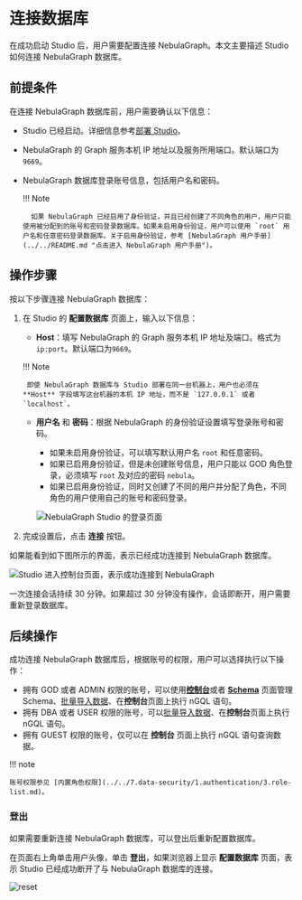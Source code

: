 # 连接数据库
<!--
在 NebulaGraph Cloud Service 上，创建 NebulaGraph 实例后，用户可以一键直连云服务版 Studio。详细信息参考 [NebulaGraph Cloud Service 用户手册](https://cloud-docs.nebula-graph.com.cn/cn/posts/manage-instances/dbaas-ug-connect-nebulastudio/ "点击进入 NebulaGraph Cloud Service 用户手册")。
-->

在成功启动 Studio 后，用户需要配置连接 NebulaGraph。本文主要描述 Studio 如何连接 NebulaGraph 数据库。

## 前提条件

在连接 NebulaGraph 数据库前，用户需要确认以下信息：

- Studio 已经启动。详细信息参考[部署 Studio](st-ug-deploy.md)。

- NebulaGraph 的 Graph 服务本机 IP 地址以及服务所用端口。默认端口为 `9669`。

- NebulaGraph 数据库登录账号信息，包括用户名和密码。

  !!! Note
  
        如果 NebulaGraph 已经启用了身份验证，并且已经创建了不同角色的用户，用户只能使用被分配到的账号和密码登录数据库。如果未启用身份验证，用户可以使用 `root` 用户名和任意密码登录数据库。关于启用身份验证，参考 [NebulaGraph 用户手册](../../README.md "点击进入 NebulaGraph 用户手册")。

## 操作步骤

按以下步骤连接 NebulaGraph 数据库：

1. 在 Studio 的 **配置数据库** 页面上，输入以下信息：

   - **Host**：填写 NebulaGraph 的 Graph 服务本机 IP 地址及端口。格式为`ip:port`。默认端口为`9669`。

    !!! Note

        即使 NebulaGraph 数据库与 Studio 部署在同一台机器上，用户也必须在 **Host** 字段填写这台机器的本机 IP 地址，而不是 `127.0.0.1` 或者 `localhost`。

   - **用户名** 和 **密码**：根据 NebulaGraph 的身份验证设置填写登录账号和密码。
     - 如果未启用身份验证，可以填写默认用户名 `root` 和任意密码。
     - 如果已启用身份验证，但是未创建账号信息，用户只能以 GOD 角色登录，必须填写 `root` 及对应的密码 `nebula`。
     - 如果已启用身份验证，同时又创建了不同的用户并分配了角色，不同角色的用户使用自己的账号和密码登录。

      ![NebulaGraph Studio 的登录页面](https://docs-cdn.nebula-graph.com.cn/figures/st-ug-000-cn.png "配置数据库")

2. 完成设置后，点击 **连接** 按钮。  

  如果能看到如下图所示的界面，表示已经成功连接到 NebulaGraph 数据库。

  ![Studio 进入控制台页面，表示成功连接到 NebulaGraph](https://docs-cdn.nebula-graph.com.cn/figures/st-ug-003-cn.png)

一次连接会话持续 30 分钟。如果超过 30 分钟没有操作，会话即断开，用户需要重新登录数据库。

## 后续操作

成功连接 NebulaGraph 数据库后，根据账号的权限，用户可以选择执行以下操作：

- 拥有 GOD 或者 ADMIN 权限的账号，可以使用[**控制台**](../quick-start/st-ug-create-schema.md)或者 [**Schema**](../manage-schema/st-ug-crud-space.md) 页面管理 Schema、[批量导入数据](../quick-start/st-ug-import-data.md)、在**控制台**页面上执行 nGQL 语句。
- 拥有 DBA 或者 USER 权限的账号，可以[批量导入数据](../quick-start/st-ug-import-data.md)、在**控制台**页面上执行 nGQL 语句。
- 拥有 GUEST 权限的账号，仅可以在 **控制台** 页面上执行 nGQL 语句查询数据。

!!! note

    账号权限参见 [内置角色权限](../../7.data-security/1.authentication/3.role-list.md)。

### 登出
<!--
使用云服务版 Studio 时，用户不能清除连接。
-->

如果需要重新连接 NebulaGraph 数据库，可以登出后重新配置数据库。

在页面右上角单击用户头像，单击 **登出**，如果浏览器上显示 **配置数据库** 页面，表示 Studio 已经成功断开了与 NebulaGraph 数据库的连接。

![reset](https://docs-cdn.nebula-graph.com.cn/figures/st-ug-000-cn.png)